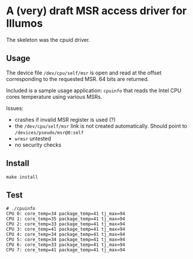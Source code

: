 A (very) draft MSR access driver for Illumos
============================================

The skeleton was the cpuid driver.

Usage
-----

The device file ```/dev/cpu/self/msr``` is open and read at the offset corresponding to the requested MSR. 64 bits are returned.

Included is a sample usage application: ```cpuinfo``` that reads the Intel CPU cores temperature using various MSRs.

Issues:
- crashes if invalid MSR register is used (?)
- the ```/dev/cpu/self/msr``` link is not created automatically. Should point to ```/devices/pseudo/msr@0:self```
- ```wrmsr``` untested
- no security checks



Install
-------

```make install```

Test
----

```console
# ./cpuinfo
CPU 0: core_temp=34 package_temp=41 tj_max=94
CPU 1: core_temp=35 package_temp=41 tj_max=94
CPU 2: core_temp=33 package_temp=41 tj_max=94
CPU 3: core_temp=41 package_temp=41 tj_max=94
CPU 4: core_temp=34 package_temp=41 tj_max=94
CPU 5: core_temp=34 package_temp=41 tj_max=94
CPU 6: core_temp=33 package_temp=41 tj_max=94
CPU 7: core_temp=41 package_temp=41 tj_max=94
```
